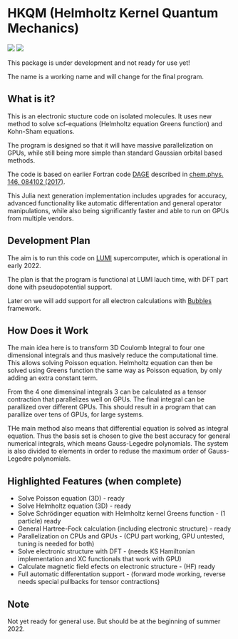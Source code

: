 # HKQM (Helmholtz Kernel Quantum Mechanics)
[![][CI-img]][CI-url] [![][codecov-img]][codecov-url]


This package is under development and not ready for use yet!

The name is a working name and will change for the final program.

## What is it?

This is an electronic stucture code on isolated molecules.
It uses new method to solve scf-equations (Helmholtz equation Greens function) and Kohn-Sham equations.

The program is designed so that it will have massive parallelization on GPUs,
while still being more simple than standard Gaussian orbital based methods.

The code is based on earlier Fortran code [DAGE](https://github.com/dagesundholm/DAGE) described in [chem.phys. 146, 084102 (2017)](http://dx.doi.org/10.1063/1.4976557).

This Julia next generation implementation includes upgrades for accuracy, advanced functionality like automatic differentation and general operator manipulations, while also being significantly faster and able to run on GPUs from multiple vendors.

## Development Plan

The aim is to run this code on [LUMI](https://www.lumi-supercomputer.eu/) supercomputer, which is operational in early 2022.

The plan is that the program is functional at LUMI lauch time, with DFT part done with pseudopotential support.

Later on we will add support for all electron calculations with [Bubbles](http://dx.doi.org/10.1021/acs.jctc.8b00456) framework.

## How Does it Work

The main idea here is to transform 3D Coulomb Integral to four one dimensional
integrals and thus masively reduce the computational time. This allows solving
Poisson equation. Helmholtz equation can then be solved using Greens function
the same way as Poisson equation, by only adding an extra constant term.

From the 4 one dimensinal integrals 3 can be calculated as a tensor contraction
that parallelizes well on GPUs. The final integral can be parallized over different GPUs. This should result in a program that can parallize over tens of GPUs, for large systems.

THe main method also means that differential equation is solved as integral equation.
Thus the basis set is chosen to give the best accuracy for general numerical 
integrals, which means Gauss-Legedre polynomials. The system is also divided to
elements in order to reduse the maximum order of Gauss-Legedre polynomials.



## Highlighted Features (when complete)
- Solve Poisson equation (3D) - ready
- Solve Helmholtz equation (3D) - ready
- Solve Schrödinger equation with Helmholtz kernel Greens function - (1 particle) ready
- General Hartree-Fock calculation (including electronic structure) - ready 
- Parallelization on CPUs and GPUs - (CPU part working, GPU untested, tuning is needed for both)
- Solve electronic structure with DFT - (needs KS Hamiltonian implementation and XC functionals that work with GPU)
- Calculate magnetic field efects on electronic structure - (HF) ready
- Full automatic differentation support - (forward mode working, reverse needs special pullbacks for tensor contractions)

## Note

Not yet ready for general use. But should be at the beginning of summer 2022.


[CI-img]: https://github.com/tjjarvinen/HKQM.jl/workflows/CI/badge.svg
[CI-url]: https://github.com/tjjarvinen/HKQM.jl/actions?query=workflow%3ACI

[codecov-img]: https://codecov.io/gh/tjjarvinen/HKQM.jl/branch/master/graph/badge.svg
[codecov-url]: https://codecov.io/gh/tjjarvinen/HKQM.jl
